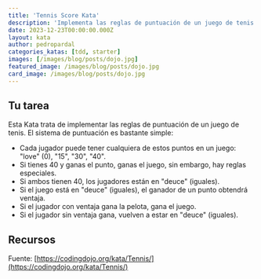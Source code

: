 ```yaml
---
title: 'Tennis Score Kata'
description: 'Implementa las reglas de puntuación de un juego de tenis usando test-driven development.'
date: 2023-12-23T00:00:00.000Z
layout: kata
author: pedropardal
categories_katas: [tdd, starter]
images: [/images/blog/posts/dojo.jpg]
featured_image: /images/blog/posts/dojo.jpg
card_image: /images/blog/posts/dojo.jpg
---
```


## Tu tarea

Esta Kata trata de implementar las reglas de puntuación de un juego de tenis. El sistema de puntuación es bastante simple:

- Cada jugador puede tener cualquiera de estos puntos en un juego: "love" (0), "15", "30", "40".
- Si tienes 40 y ganas el punto, ganas el juego, sin embargo, hay reglas especiales.
- Si ambos tienen 40, los jugadores están en "deuce" (iguales).
- Si el juego está en "deuce" (iguales), el ganador de un punto obtendrá ventaja.
- Si el jugador con ventaja gana la pelota, gana el juego.
- Si el jugador sin ventaja gana, vuelven a estar en "deuce" (iguales).

## Recursos

Fuente: [https://codingdojo.org/kata/Tennis/](https://codingdojo.org/kata/Tennis/)
